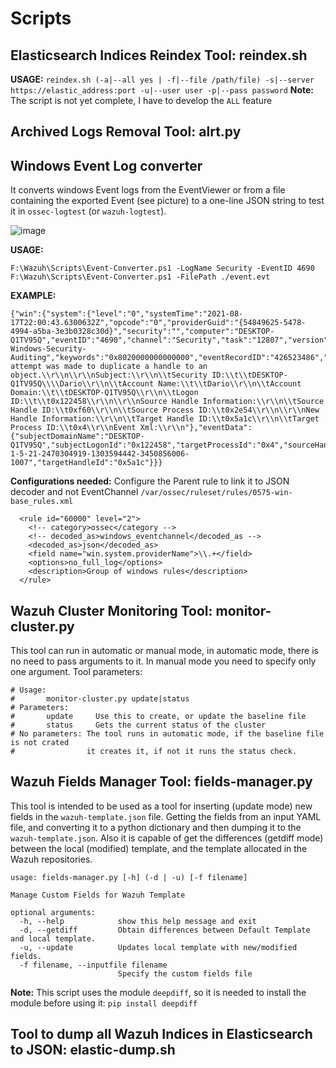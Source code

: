 # Scripts

## Elasticsearch Indices Reindex Tool: reindex.sh
**USAGE:** `reindex.sh (-a|--all yes | -f|--file /path/file) -s|--server https://elastic_address:port -u|--user user -p|--pass password`
**Note:** The script is not yet complete, I have to develop the `ALL` feature

## Archived Logs Removal Tool: alrt.py

## Windows Event Log converter
It converts windows Event logs from the EventViewer or from a file containing the exported Event (see picture) to a one-line JSON string to test it in `ossec-logtest` (or `wazuh-logtest`).

![image](https://user-images.githubusercontent.com/37050249/129812061-7bc1e2ed-b081-441b-8260-78a0f4bd789f.png)

**USAGE:**
```
F:\Wazuh\Scripts\Event-Converter.ps1 -LogName Security -EventID 4690
F:\Wazuh\Scripts\Event-Converter.ps1 -FilePath ./event.evt
```

**EXAMPLE:**
```
{"win":{"system":{"level":"0","systemTime":"2021-08-17T22:00:43.6300632Z","opcode":"0","providerGuid":"{54849625-5478-4994-a5ba-3e3b0328c30d}","security":"","computer":"DESKTOP-Q1TV95Q","eventID":"4690","channel":"Security","task":"12807","version":"0","correlation":"","severityValue":"Information","providerName":"Microsoft-Windows-Security-Auditing","keywords":"0x8020000000000000","eventRecordID":"426523486","message":"An attempt was made to duplicate a handle to an object.\\r\\n\\r\\nSubject:\\r\\n\\tSecurity ID:\\t\\tDESKTOP-Q1TV95Q\\\\Dario\\r\\n\\tAccount Name:\\t\\tDario\\r\\n\\tAccount Domain:\\t\\tDESKTOP-Q1TV95Q\\r\\n\\tLogon ID:\\t\\t0x122458\\r\\n\\r\\nSource Handle Information:\\r\\n\\tSource Handle ID:\\t0xf60\\r\\n\\tSource Process ID:\\t0x2e54\\r\\n\\r\\nNew Handle Information:\\r\\n\\tTarget Handle ID:\\t0x5a1c\\r\\n\\tTarget Process ID:\\t0x4\\r\\nEvent Xml:\\r\\n"},"eventData":{"subjectDomainName":"DESKTOP-Q1TV95Q","subjectLogonId":"0x122458","targetProcessId":"0x4","sourceHandleId":"0xf60","subjectUserName":"Dario","sourceProcessId":"0x2e54","subjectUserSid":"S-1-5-21-2470304919-1303594442-3450856006-1007","targetHandleId":"0x5a1c"}}}
```

**Configurations needed:**
Configure the Parent rule to link it to JSON decoder and not EventChannel
`/var/ossec/ruleset/rules/0575-win-base_rules.xml`
```
  <rule id="60000" level="2">
    <!-- category>ossec</category -->
    <!-- decoded_as>windows_eventchannel</decoded_as -->
    <decoded_as>json</decoded_as>
    <field name="win.system.providerName">\\.+</field>
    <options>no_full_log</options>
    <description>Group of windows rules</description>
  </rule>
```

## Wazuh Cluster Monitoring Tool: monitor-cluster.py
This tool can run in automatic or manual mode, in automatic mode, there is no need to pass arguments to it. In manual mode you need to specify only one argument.
Tool parameters:
```
# Usage:
#       monitor-cluster.py update|status
# Parameters:
#       update     Use this to create, or update the baseline file
#       status     Gets the current status of the cluster
# No parameters: The tool runs in automatic mode, if the baseline file is not crated
#                it creates it, if not it runs the status check.
```

## Wazuh Fields Manager Tool: fields-manager.py
This tool is intended to be used as a tool for inserting (update mode) new fields in the `wazuh-template.json` file. Getting the fields from an input YAML file, and converting it to a python dictionary and then dumping it to the `wazuh-template.json`. Also it is capable of get the differences (getdiff mode) between the local (modified) template, and the template allocated in the Wazuh repositories.
```
usage: fields-manager.py [-h] (-d | -u) [-f filename]

Manage Custom Fields for Wazuh Template

optional arguments:
  -h, --help            show this help message and exit
  -d, --getdiff         Obtain differences between Default Template and local template.
  -u, --update          Updates local template with new/modified fields.
  -f filename, --inputfile filename
                        Specify the custom fields file
```
**Note:** This script uses the module `deepdiff`, so it is needed to install the module before using it: `pip install deepdiff`

## Tool to dump all Wazuh Indices in Elasticsearch to JSON: elastic-dump.sh
